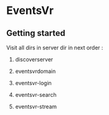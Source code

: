 # EventsVr

## Getting started

Visit all dirs in server dir in next order :

1. discoverserver

2. eventsvrdomain

3. eventsvr-login

4. eventsvr-search

5. eventsvr-stream
